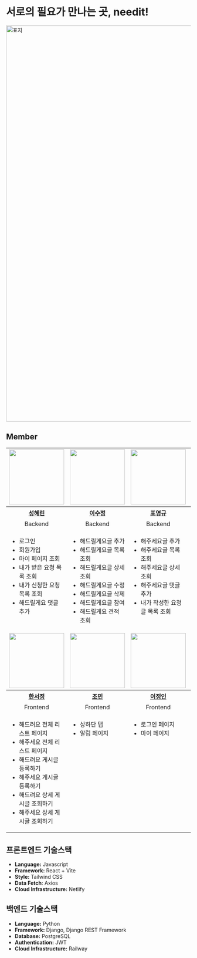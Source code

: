 # 서로의 필요가 만나는 곳, needit!

<img width="1920" height="1080" alt="표지" src="https://github.com/user-attachments/assets/793a27c2-0435-4862-ac81-e6deaa05c891" />

## Member

<table>
  <tr height="160px">
    <td width="300px" align="center">
      <a href="https://github.com/hyerindev">
        <img height="150px" width="150px" src="https://avatars.githubusercontent.com/hyerindev" />
      </a>
    </td>
    <td width="300px" align="center">
      <a href="https://github.com/soo-sweetpotato">
        <img height="150px" width="150px" src="https://avatars.githubusercontent.com/soo-sweetpotato" />
      </a>
    </td>
    <td width="300px" align="center">
      <a href="https://github.com/younggyu7">
        <img height="150px" width="150px" src="https://avatars.githubusercontent.com/younggyu7" />
      </a>
    </td>
    <td width="300px" align="center">
      <a href="https://github.com/doyoon36">
        <img height="150px" width="150px" src="https://avatars.githubusercontent.com/doyoon36" />
      </a>
    </td>
  </tr>
  <tr height="30px">
    <th align="center">
      <a href="https://github.com/hyerindev">
        성혜린
      </a>
    </th>
    <th align="center">
      <a href="https://github.com/soo-sweetpotato">
        이수정
      </a>
    </th>
    <th align="center">
      <a href="https://github.com/younggyu7">
        표영규
      </a>
    </th>
    <th align="center">
      <a href="https://github.com/doyoon36">
        이도윤
      </a>
    </th>
  </tr>
  <tr height="30px">
    <td align="center">
      Backend
    </td>
    <td align="center">
      Backend
    </td>
    <td align="center">
      Backend
    </td>
    <td align="center">
      Plan·Design
    </td>
  </tr>
  <tr>
    <td valign="top">
      <ul>
        <li>로그인</li>
        <li>회원가입</li>
        <li>마이 페이지 조회</li>
        <li>내가 받은 요청 목록 조회</li>
        <li>내가 신청한 요청 목록 조회</li>
        <li>해드릴게요 댓글 추가</li>
      </ul>
    </td>
    <td valign="top">
      <ul>
        <li>해드릴게요글 추가</li>
        <li>해드릴게요글 목록 조회</li>
        <li>해드릴게요글 상세 조회</li>
        <li>해드릴게요글 수정</li>
        <li>해드릴게요글 삭제</li>
        <li>해드릴게요글 참여</li>
        <li>해드릴게요 견적 조회</li>
      </ul>
    </td>
    <td valign="top">
      <ul>
        <li>해주세요글 추가</li>
        <li>해주세요글 목록 조회</li>
        <li>해주세요글 상세 조회</li>
        <li>해주세요글 댓글 추가</li>
        <li>내가 작성한 요청글 목록 조회</li>
      </ul>
    </td>
    <td valign="top">
      <ul>
        <li>기획</li>
        <li>디자인</li>
      </ul>
    </td>
  </tr>
  <tr height="160px">
    <td width="300px" align="center">
      <a href="https://github.com/Seomongyi">
        <img height="150px" width="150px" src="https://avatars.githubusercontent.com/Seomongyi" />
      </a>
    </td>
    <td width="300px" align="center">
      <a href="https://github.com/lauren0202">
        <img height="150px" width="150px" src="https://avatars.githubusercontent.com/lauren0202" />
      </a>
    </td>
    <td width="300px" align="center">
      <a href="https://github.com/t-timda">
        <img height="150px" width="150px" src="https://avatars.githubusercontent.com/t-timda" />
      </a>
    </td>
    <td width="300px" align="center"></td>
  </tr>
  <tr height="30px">
    <th align="center">
      <a href="https://github.com/Seomongyi">
        한서정
      </a>
    </th>
    <th align="center">
      <a href="https://github.com/lauren0202">
        조민
      </a>
    </th>
    <th align="center">
      <a href="https://github.com/t-timda">
        이정인
      </a>
    </th>
    <th align="center"></th>
  </tr>
  <tr height="30px">
    <td align="center">
      Frontend
    </td>
    <td align="center">
      Frontend
    </td>
    <td align="center">
      Frontend
    </td>
    <td align="center"></td>
  </tr>
  <tr>
    <td valign="top">
      <ul>
        <li>해드려요 전체 리스트 페이지</li>
        <li>해주세요 전체 리스트 페이지</li>
        <li>해드려요 게시글 등록하기</li>
        <li>해주세요 게시글 등록하기</li>
        <li>해드려요 상세 게시글 조회하기</li>
        <li>해주세요 상세 게시글 조회하기</li>
      </ul>
    </td>
    <td valign="top">
      <ul>
        <li>상하단 탭</li>
        <li>알림 페이지</li>
      </ul>
    </td>
    <td valign="top">
      <ul>
        <li>로그인 페이지</li>
        <li>마이 페이지</li>
      </ul>
    </td>
    <td valign="top"></td>
  </tr>
</table>

## 프론트엔드 기술스택
- **Language:** Javascript
- **Framework:** React + Vite
- **Style:** Tailwind CSS
- **Data Fetch**: Axios
- **Cloud Infrastructure:** Netlify

## 백엔드 기술스택
- **Language:** Python
- **Framework:** Django, Django REST Framework
- **Database:** PostgreSQL
- **Authentication:** JWT
- **Cloud Infrastructure:** Railway

